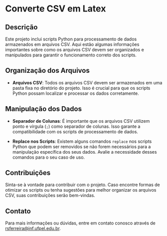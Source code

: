 # Converte CSV em Latex

## Descrição

Este projeto inclui scripts Python para processamento de dados armazenados em arquivos CSV. Aqui estão algumas informações importantes sobre como os arquivos CSV devem ser organizados e manipulados para garantir o funcionamento correto dos scripts.

## Organização dos Arquivos

- **Arquivos CSV**: Todos os arquivos CSV devem ser armazenados em uma pasta fixa no diretório do projeto. Isso é crucial para que os scripts Python possam localizar e processar os dados corretamente.

## Manipulação dos Dados

- **Separador de Colunas**: É importante que os arquivos CSV utilizem ponto e vírgula (`;`) como separador de colunas. Isso garante a compatibilidade com os scripts de processamento de dados.

- **Replace nos Scripts**: Existem alguns comandos `replace` nos scripts Python que podem ser removidos se não forem necessários para a manipulação específica dos seus dados. Avalie a necessidade desses comandos para o seu caso de uso.

## Contribuições

Sinta-se à vontade para contribuir com o projeto. Caso encontre formas de otimizar os scripts ou tenha sugestões para melhor organizar os arquivos CSV, suas contribuições serão bem-vindas.

## Contato

Para mais informações ou dúvidas, entre em contato conosco através de rsferreira@inf.ufpel.edu.br.

